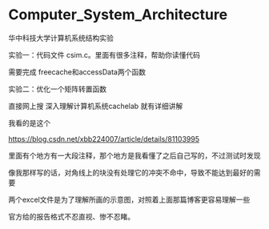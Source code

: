 # Computer_System_Architecture
华中科技大学计算机系统结构实验

实验一：代码文件 csim.c。里面有很多注释，帮助你读懂代码

需要完成 freecache和accessData两个函数

实验二：优化一个矩阵转置函数

直接网上搜 深入理解计算机系统cachelab 就有详细讲解

我看的是这个

https://blog.csdn.net/xbb224007/article/details/81103995

里面有个地方有一大段注释，那个地方是我看懂了之后自己写的，不过测试时发现

像我那样写的话，对角线上的块没有处理它的冲突不命中，导致不能达到最好的需要

两个excel文件是为了理解所画的示意图，对照着上面那篇博客更容易理解一些

官方给的报告格式不忍直视、惨不忍睹。
